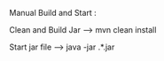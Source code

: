 Manual Build and Start : 

Clean and Build Jar --> mvn clean install 

Start jar file --> java -jar .\*.jar
